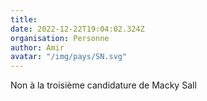 ```yaml
---
title: 
date: 2022-12-22T19:04:02.324Z
organisation: Personne 
author: Amir 
avatar: "/img/pays/SN.svg"
---
```


Non à la troisième candidature de Macky Sall